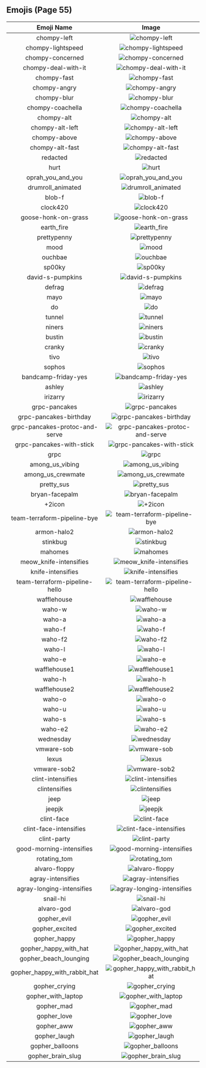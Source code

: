 
  ## Emojis (Page 55)
  |Emoji Name|Image|
  | :-: | :-: |
  |chompy-left| ![chompy-left](/output/chompy-left.gif)|
  |chompy-lightspeed| ![chompy-lightspeed](/output/chompy-lightspeed.gif)|
  |chompy-concerned| ![chompy-concerned](/output/chompy-concerned.gif)|
  |chompy-deal-with-it| ![chompy-deal-with-it](/output/chompy-deal-with-it.gif)|
  |chompy-fast| ![chompy-fast](/output/chompy-fast.gif)|
  |chompy-angry| ![chompy-angry](/output/chompy-angry.gif)|
  |chompy-blur| ![chompy-blur](/output/chompy-blur.gif)|
  |chompy-coachella| ![chompy-coachella](/output/chompy-coachella.gif)|
  |chompy-alt| ![chompy-alt](/output/chompy-alt.gif)|
  |chompy-alt-left| ![chompy-alt-left](/output/chompy-alt-left.gif)|
  |chompy-above| ![chompy-above](/output/chompy-above.gif)|
  |chompy-alt-fast| ![chompy-alt-fast](/output/chompy-alt-fast.gif)|
  |redacted| ![redacted](/output/redacted.png)|
  |hurt| ![hurt](/output/hurt.png)|
  |oprah_you_and_you| ![oprah_you_and_you](/output/oprah_you_and_you.gif)|
  |drumroll_animated| ![drumroll_animated](/output/drumroll_animated.gif)|
  |blob-f| ![blob-f](/output/blob-f.png)|
  |clock420| ![clock420](/output/clock420.png)|
  |goose-honk-on-grass| ![goose-honk-on-grass](/output/goose-honk-on-grass.png)|
  |earth_fire| ![earth_fire](/output/earth_fire.png)|
  |prettypenny| ![prettypenny](/output/prettypenny.jpg)|
  |mood| ![mood](/output/mood.png)|
  |ouchbae| ![ouchbae](/output/ouchbae.png)|
  |sp00ky| ![sp00ky](/output/sp00ky.gif)|
  |david-s-pumpkins| ![david-s-pumpkins](/output/david-s-pumpkins.gif)|
  |defrag| ![defrag](/output/defrag.gif)|
  |mayo| ![mayo](/output/mayo.png)|
  |do| ![do](/output/do.png)|
  |tunnel| ![tunnel](/output/tunnel.png)|
  |niners| ![niners](/output/niners.png)|
  |bustin| ![bustin](/output/bustin.jpg)|
  |cranky| ![cranky](/output/cranky.jpg)|
  |tivo| ![tivo](/output/tivo.png)|
  |sophos| ![sophos](/output/sophos.png)|
  |bandcamp-friday-yes| ![bandcamp-friday-yes](/output/bandcamp-friday-yes.gif)|
  |ashley| ![ashley](/output/ashley.jpg)|
  |irizarry| ![irizarry](/output/irizarry.jpg)|
  |grpc-pancakes| ![grpc-pancakes](/output/grpc-pancakes.png)|
  |grpc-pancakes-birthday| ![grpc-pancakes-birthday](/output/grpc-pancakes-birthday.png)|
  |grpc-pancakes-protoc-and-serve| ![grpc-pancakes-protoc-and-serve](/output/grpc-pancakes-protoc-and-serve.png)|
  |grpc-pancakes-with-stick| ![grpc-pancakes-with-stick](/output/grpc-pancakes-with-stick.png)|
  |grpc| ![grpc](/output/grpc.png)|
  |among_us_vibing| ![among_us_vibing](/output/among_us_vibing.gif)|
  |among_us_crewmate| ![among_us_crewmate](/output/among_us_crewmate.png)|
  |pretty_sus| ![pretty_sus](/output/pretty_sus.png)|
  |bryan-facepalm| ![bryan-facepalm](/output/bryan-facepalm.png)|
  |+2icon| ![+2icon](/output/+2icon.png)|
  |team-terraform-pipeline-bye| ![team-terraform-pipeline-bye](/output/team-terraform-pipeline-bye.gif)|
  |armon-halo2| ![armon-halo2](/output/armon-halo2.png)|
  |stinkbug| ![stinkbug](/output/stinkbug.jpg)|
  |mahomes| ![mahomes](/output/mahomes.png)|
  |meow_knife-intensifies| ![meow_knife-intensifies](/output/meow_knife-intensifies.gif)|
  |knife-intensifies| ![knife-intensifies](/output/knife-intensifies.gif)|
  |team-terraform-pipeline-hello| ![team-terraform-pipeline-hello](/output/team-terraform-pipeline-hello.gif)|
  |wafflehouse| ![wafflehouse](/output/wafflehouse.png)|
  |waho-w| ![waho-w](/output/waho-w.png)|
  |waho-a| ![waho-a](/output/waho-a.png)|
  |waho-f| ![waho-f](/output/waho-f.png)|
  |waho-f2| ![waho-f2](/output/waho-f2.png)|
  |waho-l| ![waho-l](/output/waho-l.png)|
  |waho-e| ![waho-e](/output/waho-e.png)|
  |wafflehouse1| ![wafflehouse1](/output/wafflehouse1.png)|
  |waho-h| ![waho-h](/output/waho-h.png)|
  |wafflehouse2| ![wafflehouse2](/output/wafflehouse2.png)|
  |waho-o| ![waho-o](/output/waho-o.png)|
  |waho-u| ![waho-u](/output/waho-u.png)|
  |waho-s| ![waho-s](/output/waho-s.png)|
  |waho-e2| ![waho-e2](/output/waho-e2.png)|
  |wednesday| ![wednesday](/output/wednesday.jpg)|
  |vmware-sob| ![vmware-sob](/output/vmware-sob.jpg)|
  |lexus| ![lexus](/output/lexus.png)|
  |vmware-sob2| ![vmware-sob2](/output/vmware-sob2.jpg)|
  |clint-intensifies| ![clint-intensifies](/output/clint-intensifies.gif)|
  |clintensifies| ![clintensifies](/output/clintensifies)|
  |jeep| ![jeep](/output/jeep.png)|
  |jeepjk| ![jeepjk](/output/jeepjk.png)|
  |clint-face| ![clint-face](/output/clint-face.png)|
  |clint-face-intensifies| ![clint-face-intensifies](/output/clint-face-intensifies.gif)|
  |clint-party| ![clint-party](/output/clint-party.gif)|
  |good-morning-intensifies| ![good-morning-intensifies](/output/good-morning-intensifies.gif)|
  |rotating_tom| ![rotating_tom](/output/rotating_tom.gif)|
  |alvaro-floppy| ![alvaro-floppy](/output/alvaro-floppy.png)|
  |agray-intensifies| ![agray-intensifies](/output/agray-intensifies.gif)|
  |agray-longing-intensifies| ![agray-longing-intensifies](/output/agray-longing-intensifies.gif)|
  |snail-hi| ![snail-hi](/output/snail-hi.png)|
  |alvaro-god| ![alvaro-god](/output/alvaro-god.png)|
  |gopher_evil| ![gopher_evil](/output/gopher_evil.png)|
  |gopher_excited| ![gopher_excited](/output/gopher_excited.png)|
  |gopher_happy| ![gopher_happy](/output/gopher_happy.png)|
  |gopher_happy_with_hat| ![gopher_happy_with_hat](/output/gopher_happy_with_hat.png)|
  |gopher_beach_lounging| ![gopher_beach_lounging](/output/gopher_beach_lounging.png)|
  |gopher_happy_with_rabbit_hat| ![gopher_happy_with_rabbit_hat](/output/gopher_happy_with_rabbit_hat.png)|
  |gopher_crying| ![gopher_crying](/output/gopher_crying.png)|
  |gopher_with_laptop| ![gopher_with_laptop](/output/gopher_with_laptop.png)|
  |gopher_mad| ![gopher_mad](/output/gopher_mad.png)|
  |gopher_love| ![gopher_love](/output/gopher_love.png)|
  |gopher_aww| ![gopher_aww](/output/gopher_aww.png)|
  |gopher_laugh| ![gopher_laugh](/output/gopher_laugh.png)|
  |gopher_balloons| ![gopher_balloons](/output/gopher_balloons.png)|
  |gopher_brain_slug| ![gopher_brain_slug](/output/gopher_brain_slug.png)|
  